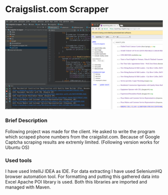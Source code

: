 # Craigslist.com Scrapper

![alt text](Screenshot.png?raw=true "Screenshot")

### Brief Description
Following project was made for the client. He asked to write the program which scraped phone numbers from the craigslist.com. Because of Google Captcha scraping results are  extremly limited.
(Following version works for Ubuntu OS)

### Used tools
I have used IntelliJ IDEA as IDE.
For data extracting I have used SeleniumHQ browser automation tool.
For formatting and putting this gathered data into Excel Apache POI library is used.
Both this libraries are imported and managed with Maven.

